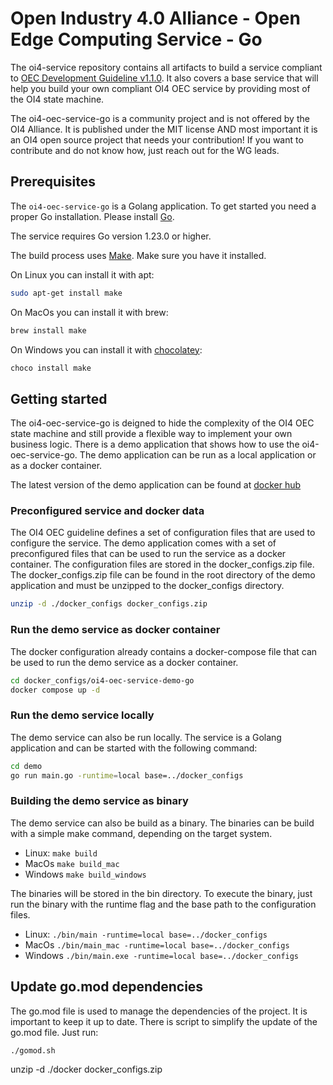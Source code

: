 # Open Industry 4.0 Alliance - Open Edge Computing Service - Go
The oi4-service repository contains all artifacts to build a service compliant to [OEC Development Guideline v1.1.0](docs/OI4_OEC_Development_Guideline_V1.1.0.pdf).
It also covers a base service that will help you build your own compliant OI4 OEC service by providing most of the OI4 state machine.

The oi4-oec-service-go is a community project and is not offered by the OI4 Alliance. It is published under the MIT license
AND most important it is an OI4 open source project that needs your contribution!
If you want to contribute and do not know how, just reach out for the WG leads.

## Prerequisites
The `oi4-oec-service-go` is a Golang application. To get started you need a proper Go installation.
Please install [Go](https://go.dev/doc/install).

The service requires Go version 1.23.0 or higher.

The build process uses [Make](https://www.gnu.org/software/make/). Make sure you have it installed.

On Linux you can install it with apt:
```sh
sudo apt-get install make
```

On MacOs you can install it with brew:
```sh
brew install make
```
 On Windows you can install it with [chocolatey](https://chocolatey.org/):
```sh
choco install make
```

## Getting started
The oi4-oec-service-go is deigned to hide the complexity of the OI4 OEC state machine and still provide a flexible way to implement your own business logic.
There is a demo application that shows how to use the oi4-oec-service-go. The demo application can be run as a local application or as a docker container.

The latest version of the demo application can be found at [docker hub](https://hub.docker.com/repository/docker/oi4a/oi4-oec-service-demo-go/general)

### Preconfigured service and docker data
The OI4 OEC guideline defines a set of configuration files that are used to configure the service. 
The demo application comes with a set of preconfigured files that can be used to run the service as a docker container.
The configuration files are stored in the docker_configs.zip file. The docker_configs.zip file can be found in the root directory of the demo application and must be unzipped to the docker_configs directory.

```sh
unzip -d ./docker_configs docker_configs.zip
```

### Run the demo service as docker container
The docker configuration already contains a docker-compose file that can be used to run the demo service as a docker container.

```sh
cd docker_configs/oi4-oec-service-demo-go
docker compose up -d
```

### Run the demo service locally
The demo service can also be run locally. The service is a Golang application and can be started with the following command:

```sh
cd demo
go run main.go -runtime=local base=../docker_configs
```

### Building the demo service as binary
The demo service can also be build as a binary. The binaries can be build with a simple make command, depending on the target system.
- Linux: `make build`
- MacOs `make build_mac`
- Windows `make build_windows`

The binaries will be stored in the bin directory. To execute the binary, just run the binary with the runtime flag and the base path to the configuration files.
- Linux: `./bin/main -runtime=local base=../docker_configs`
- MacOs `./bin/main_mac -runtime=local base=../docker_configs`
- Windows `./bin/main.exe -runtime=local base=../docker_configs`


## Update go.mod dependencies
The go.mod file is used to manage the dependencies of the project. It is important to keep it up to date.
There is script to simplify the update of the go.mod file. Just run:

```sh
./gomod.sh
```

unzip -d ./docker docker_configs.zip
